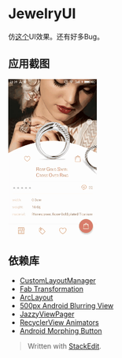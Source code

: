 
JewelryUI
===================================
  
仿[这个](https://dribbble.com/shots/3272140-Jewelry-E-ommerce-Application)UI效果。还有好多Bug。

应用截图 
-----------------------------------
![image](https://github.com/SimonCherryGZ/JewelryUI/raw/master/screenshots/1.gif)

依赖库 
-----------------------------------  
  * [CustomLayoutManager](https://github.com/leochuan/CustomLayoutManager)
  * [Fab Transformation](https://github.com/konifar/fab-transformation)
  * [ArcLayout](https://github.com/florent37/ArcLayout)
  * [500px Android Blurring View](https://github.com/500px/500px-android-blur)
  * [JazzyViewPager](https://github.com/jfeinstein10/JazzyViewPager)
  * [RecyclerView Animators](https://github.com/wasabeef/recyclerview-animators)
  * [Android Morphing Button](https://github.com/dmytrodanylyk/android-morphing-button)

> Written with [StackEdit](https://stackedit.io/).
